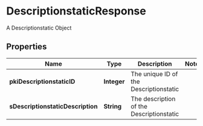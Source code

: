 

# DescriptionstaticResponse

A Descriptionstatic Object

## Properties

| Name | Type | Description | Notes |
|------------ | ------------- | ------------- | -------------|
|**pkiDescriptionstaticID** | **Integer** | The unique ID of the Descriptionstatic |  |
|**sDescriptionstaticDescription** | **String** | The description of the Descriptionstatic |  |



